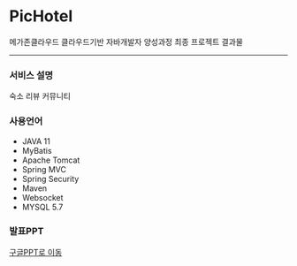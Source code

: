 # PicHotel
메가존클라우드 클라우드기반 자바개발자 양성과정 최종 프로젝트 결과물
<hr>

### 서비스 설명<br>
숙소 리뷰 커뮤니티<br>

### 사용언어
<ul>
  <li>JAVA 11</li>
  <li>MyBatis</li>
  <li>Apache Tomcat</li>
  <li>Spring MVC</li>
   <li>Spring Security</li>
  <li>Maven</li>
  <li>Websocket</li>
  <li>MYSQL 5.7</li>
</ul>

### 발표PPT
<a href="https://docs.google.com/presentation/d/1mQgNFeXBURNA9e6sBy7bVlvAA39sX9ka/edit?usp=sharing&ouid=111027105502862009493&rtpof=true&sd=true" target="_blank">구글PPT로 이동</a>
